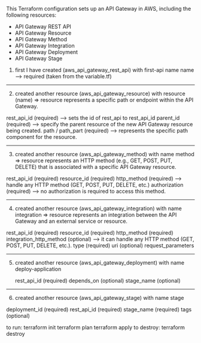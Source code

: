 This Terraform configuration sets up an API Gateway in AWS, including the following resources:

- API Gateway REST API
- API Gateway Resource
- API Gateway Method
- API Gateway Integration
- API Gateway Deployment
- API Gateway Stage

1. first I have created (aws_api_gateway_rest_api)  with first-api name
   name  --> required (taken from the variable.tf)

-----------------------

2.  created another resource (aws_api_gateway_resource) with resource (name)
  => resource represents a specific path or endpoint within the API Gateway.

   rest_api_id (required) --> sets the id of rest_api to rest_api_id
   parent_id   (required) --> specify the parent resource of the new API Gateway resource being created. path /
   path_part   (required) --> represents the specific path component for the resource.

-----------------------------

3.  created another resource (aws_api_gateway_method) with name method
   => resource represents an HTTP method (e.g., GET, POST, PUT, DELETE) that is associated with a specific API Gateway resource.

   rest_api_id (required)
   resource_id (required)
   http_method (required) -->  handle any HTTP method (GET, POST, PUT, DELETE, etc.)
   authorization (required) -->  no authorization is required to access this method.

------------------

4.  created another resource (aws_api_gateway_integration) with name integration
   => resource represents an integration between the API Gateway and an external service or resource.

   rest_api_id (required) 
   resource_id (required)
   http_method (required)
   integration_http_method (optional) --> it can handle any HTTP method (GET, POST, PUT, DELETE, etc.).
   type  (required)
   uri (optional)
   request_parameters

---------------

5.  created another resource (aws_api_gateway_deployment) with name deploy-application
    
    rest_api_id (required)
    depends_on (optional)
    stage_name (optional)

------------

6.  created another resource (aws_api_gateway_stage) with name stage

   deployment_id (required)
   rest_api_id (required)
   stage_name (required)
   tags (optional)

   to run: 
          terraform init
          terraform plan
          terraform apply
   to destroy: 
          terraform destroy

